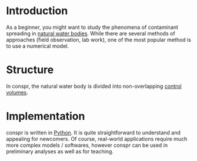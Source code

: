 # Introduction #

As a beginner, you might want to study the phenomena of contaminant spreading in [natural water bodies](natural_water_body.md). While there are several methods of approaches (field observation, lab work), one of the most popular method is to use a numerical model.


# Structure #
In conspr, the natural water body is divided into non-overlapping [control volumes](control_volume.md).


# Implementation #

conspr is written in [Python](http://python.org). It is quite straightforward to understand and appealing for newcomers. Of course, real-world applications require much more complex models / softwares, however conspr can be used in preliminary analyses as well as for teaching.
